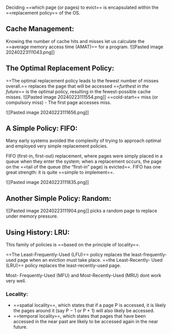 Deciding ==which page (or pages) to evict== is encapsulated within the ==replacement policy== of the OS.

## Cache Management:
Knowing the number of cache hits and misses let us calculate the ==average memory access time (AMAT)== for a program.
![[Pasted image 20240223111043.png]]

## The Optimal Replacement Policy:
==The optimal replacement policy leads to the fewest number of misses overall.==
replaces the page that will be accessed *==furthest in the future==* is the optimal policy, resulting in the fewest-possible cache misses.
![[Pasted image 20240223111554.png]]
==cold-start== miss (or compulsory miss) - The first page accesses miss.

![[Pasted image 20240223111656.png]]

## A Simple Policy: FIFO:
Many early systems avoided the complexity of trying to approach optimal and employed very simple replacement policies.

FIFO (first-in, first-out) replacement, where pages were simply placed in a queue when they enter the system; when a replacement occurs, the page on the ==tail of the queue (the “first-in” page) is evicted==. FIFO has one great strength: it is quite ==simple to implement==.

![[Pasted image 20240223111835.png]]

## Another Simple Policy: Random:
![[Pasted image 20240223111904.png]]
picks a random page to replace under memory pressure.

## Using History: LRU:
This family of policies is ==based on the principle of locality==.

==The Least-Frequently-Used (LFU)== policy replaces the least-frequently- used page when an eviction must take place.
==the Least-Recently- Used (LRU)== policy replaces the least-recently-used page.

Most- Frequently-Used (MFU) and Most-Recently-Used (MRU) dont work very well.

### Locality:
- ==spatial locality==, which states that if a page P is accessed, it is likely the pages around it (say P − 1 or P + 1) will also likely be accessed.
- ==temporal locality==, which states that pages that have been accessed in the near past are likely to be accessed again in the near future.

